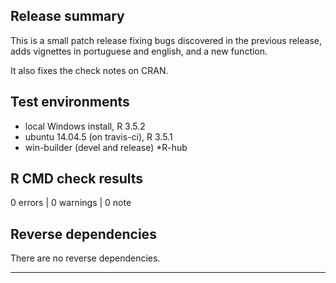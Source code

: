 ## Release summary

This is a small patch release fixing bugs discovered in the previous release, adds vignettes in portuguese and english, and a new function.

It also fixes the check notes on CRAN.

## Test environments
* local Windows install, R 3.5.2
* ubuntu 14.04.5 (on travis-ci), R 3.5.1
* win-builder (devel and release)
*R-hub

## R CMD check results

0 errors | 0 warnings | 0 note

## Reverse dependencies

There are no reverse dependencies.

---
